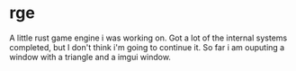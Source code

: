 # rge

A little rust game engine i was working on. Got a lot of the internal systems completed, but I don't think i'm going to continue it. So far i am ouputing a window with a triangle and a imgui window.
